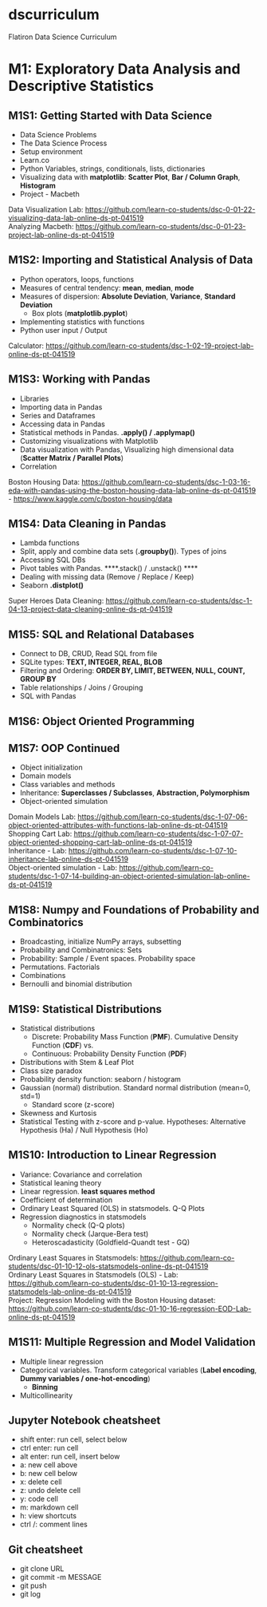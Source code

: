 # dscurriculum
Flatiron Data Science Curriculum

# M1: Exploratory Data Analysis and Descriptive Statistics
## M1S1: Getting Started with Data Science
- Data Science Problems
- The Data Science Process
- Setup environment
- Learn.co
- Python Variables, strings, conditionals, lists, dictionaries
- Visualizing data with **matplotlib**: **Scatter Plot**, **Bar / Column Graph**, **Histogram**
- Project - Macbeth


Data Visualization Lab: https://github.com/learn-co-students/dsc-0-01-22-visualizing-data-lab-online-ds-pt-041519  
Analyzing Macbeth: https://github.com/learn-co-students/dsc-0-01-23-project-lab-online-ds-pt-041519


## M1S2: Importing and Statistical Analysis of Data
- Python operators, loops, functions
- Measures of central tendency: **mean**, **median**, **mode**
- Measures of dispersion: **Absolute Deviation**, **Variance**, **Standard Deviation**
  - Box plots (**matplotlib.pyplot**)
- Implementing statistics with functions
- Python user input / Output


Calculator: https://github.com/learn-co-students/dsc-1-02-19-project-lab-online-ds-pt-041519


## M1S3: Working with Pandas
- Libraries
- Importing data in Pandas
- Series and Dataframes
- Accessing data in Pandas
- Statistical methods in Pandas. **.apply() / .applymap()**
- Customizing visualizations with Matplotlib
- Data visualization with Pandas, Visualizing high dimensional data (**Scatter Matrix / Parallel Plots**)
- Correlation


Boston Housing Data: https://github.com/learn-co-students/dsc-1-03-16-eda-with-pandas-using-the-boston-housing-data-lab-online-ds-pt-041519 - https://www.kaggle.com/c/boston-housing/data


## M1S4: Data Cleaning in Pandas
- Lambda functions
- Split, apply and combine data sets (**.groupby()**). Types of joins
- Accessing SQL DBs
- Pivot tables with Pandas. ****.stack() / .unstack() ****
- Dealing with missing data (Remove / Replace / Keep)
- Seaborn **.distplot()**


Super Heroes Data Cleaning: https://github.com/learn-co-students/dsc-1-04-13-project-data-cleaning-online-ds-pt-041519


## M1S5: SQL and Relational Databases
- Connect to DB, CRUD, Read SQL from file
- SQLite types: **TEXT, INTEGER, REAL, BLOB**
- Filtering and Ordering: **ORDER BY, LIMIT, BETWEEN, NULL, COUNT, GROUP BY**
- Table relationships / Joins / Grouping
- SQL with Pandas


## M1S6: Object Oriented Programming


## M1S7: OOP Continued
- Object initialization
- Domain models
- Class variables and methods
- Inheritance: **Superclasses / Subclasses**, **Abstraction, Polymorphism**
- Object-oriented simulation

Domain Models Lab: https://github.com/learn-co-students/dsc-1-07-06-object-oriented-attributes-with-functions-lab-online-ds-pt-041519  
Shopping Cart Lab: https://github.com/learn-co-students/dsc-1-07-07-object-oriented-shopping-cart-lab-online-ds-pt-041519  
Inheritance - Lab: https://github.com/learn-co-students/dsc-1-07-10-inheritance-lab-online-ds-pt-041519  
Object-oriented simulation - Lab: https://github.com/learn-co-students/dsc-1-07-14-building-an-object-oriented-simulation-lab-online-ds-pt-041519


## M1S8: Numpy and Foundations of Probability and Combinatorics
- Broadcasting, initialize NumPy arrays, subsetting
- Probability and Combinatronics: Sets
- Probability: Sample / Event spaces. Probability space
- Permutations. Factorials
- Combinations
- Bernoulli and binomial distribution


## M1S9: Statistical Distributions
- Statistical distributions
  - Discrete: Probability Mass Function (**PMF**). Cumulative Density Function (**CDF**) vs.
  - Continuous: Probability Density Function (**PDF**)
- Distributions with Stem & Leaf Plot
- Class size paradox
- Probability density function: seaborn / histogram
- Gaussian (normal) distribution. Standard normal distribution (mean=0, std=1)
  - Standard score (z-score)
- Skewness and Kurtosis
- Statistical Testing with z-score and p-value. Hypotheses: Alternative Hypothesis (Ha) / Null Hypothesis (Ho)


## M1S10: Introduction to Linear Regression
- Variance: Covariance and correlation
- Statistical leaning theory
- Linear regression. **least squares method**
- Coefficient of determination
- Ordinary Least Squared (OLS) in statsmodels. Q-Q Plots
- Regression diagnostics in statsmodels
  - Normality check (Q-Q plots)
  - Normality check (Jarque-Bera test)
  - Heteroscadasticity (Goldfield-Quandt test - GQ)

Ordinary Least Squares in Statsmodels: https://github.com/learn-co-students/dsc-01-10-12-ols-statsmodels-online-ds-pt-041519  
Ordinary Least Squares in Statsmodels (OLS) - Lab: https://github.com/learn-co-students/dsc-01-10-13-regression-statsmodels-lab-online-ds-pt-041519  
Project: Regression Modeling with the Boston Housing dataset: https://github.com/learn-co-students/dsc-01-10-16-regression-EOD-Lab-online-ds-pt-041519


## M1S11: Multiple Regression and Model Validation
- Multiple linear regression
- Categorical variables. Transform categorical variables (**Label encoding**, **Dummy variables / one-hot-encoding**)
  - **Binning**
- Multicollinearity


## Jupyter Notebook cheatsheet
- shift enter: run cell, select below
- ctrl enter: run cell
- alt enter: run cell, insert below
- a: new cell above
- b: new cell below
- x: delete cell
- z: undo delete cell
- y: code cell
- m: markdown cell
- h: view shortcuts
- ctrl /: comment lines


## Git cheatsheet
- git clone URL
- git commit -m MESSAGE
- git push
- git log